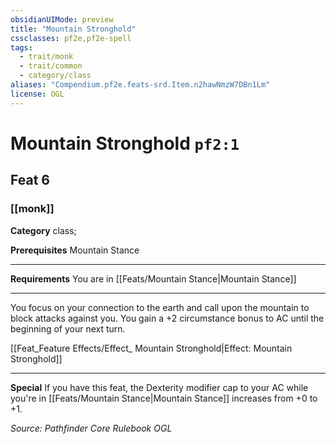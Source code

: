 ```yaml
---
obsidianUIMode: preview
title: "Mountain Stronghold"
cssclasses: pf2e,pf2e-spell
tags:
  - trait/monk
  - trait/common
  - category/class
aliases: "Compendium.pf2e.feats-srd.Item.n2hawNmzW7DBn1Lm"
license: OGL
---
```

# Mountain Stronghold `pf2:1`
## Feat 6
### [[monk]]

**Category** class; 



**Prerequisites** Mountain Stance
* * *
**Requirements** You are in [[Feats/Mountain Stance|Mountain Stance]]

* * *

You focus on your connection to the earth and call upon the mountain to block attacks against you. You gain a +2 circumstance bonus to AC until the beginning of your next turn.

[[Feat_Feature Effects/Effect_ Mountain Stronghold|Effect: Mountain Stronghold]]

* * *

**Special** If you have this feat, the Dexterity modifier cap to your AC while you're in [[Feats/Mountain Stance|Mountain Stance]] increases from +0 to +1.

*Source: Pathfinder Core Rulebook*
*OGL*